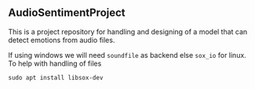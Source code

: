 ## AudioSentimentProject

This is a project repository for handling and designing of a model that can detect emotions from audio files. 

If using windows we will need `soundfile` as backend else `sox_io` for linux. To help with handling of files

```
sudo apt install libsox-dev
```